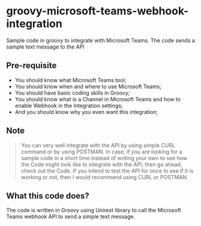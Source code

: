 # groovy-microsoft-teams-webhook-integration
Sample code in groovy to integrate with Microsoft Teams. The code sends a sample text message to the API

## Pre-requisite
* You should know what Microsoft Teams tool;
* You should know when and where to use Microsoft Teams;
* You should have basic coding skills in Groovy;
* You should know what is a Channel in Microsoft Teams and how to enable Webhook in the Integration settings;
* And you should know why you even want this integration;

## Note
> You can very well integrate with the API by using simple CURL command or by using POSTMAN. In case, if you are looking for a sample code in a short time instead of writing your own to see how the Code might look like to integrate with the API, then go ahead, check out the Code. If you intend to test the API for once to see if it is working or not, then I would recommend using CURL or POSTMAN. 

## What this code does?
The code is written in Groovy using Unirest library to call the Microsoft Teams webhook API to send a simple text message. 
